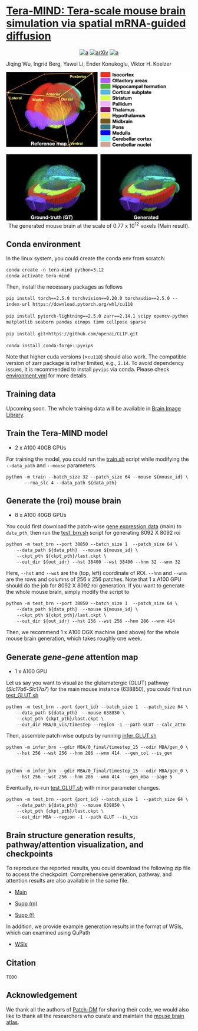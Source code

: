 # [Tera-MIND: Tera-scale mouse brain simulation via spatial mRNA-guided diffusion](https://musikisomorphie.github.io/Tera-MIND.html) 

<div align="center">

[![a](https://img.shields.io/badge/Project-TeraMIND-blue)](https://musikisomorphie.github.io/Tera-MIND.html)
[![arXiv](https://img.shields.io/badge/arXiv-xxx-red)](https://arxiv.org/)
[![a](https://img.shields.io/badge/License-MIT-yellow)](https://opensource.org/licenses/MIT)
</div>

Jiqing Wu, Ingrid Berg, Yawei Li, Ender Konukoglu, Viktor H. Koelzer 

<p align="center">
<img src="assets/Fig1.jpg" />  
<br>
The generated mouse brain at the scale of 0.77 x 10<sup>12</sup> voxels (Main result).        
</p>


## Conda environment
In the linux system, you could create the conda env from scratch:

```
conda create -n tera-mind python=3.12
conda activate tera-mind
```

Then, install the necessary packages as follows
```
pip install torch==2.5.0 torchvision==0.20.0 torchaudio==2.5.0 --index-url https://download.pytorch.org/whl/cu118

pip install pytorch-lightning==2.5.0 zarr==2.14.1 scipy opencv-python matplotlib seaborn pandas einops timm cellpose sparse 

pip install git+https://github.com/openai/CLIP.git

conda install conda-forge::pyvips
```

Note that higher cuda versions (>`cu118`) should also work. The compatible version of zarr package is rather limited, e.g., `2.14`. To avoid dependency issues, it is recommended to install `pyvips` via conda. 
Please check [environment.yml](environment.yml) for more details.


## Training data 

Upcoming soon.
The whole training data will be available in [Brain Image Library](https://www.brainimagelibrary.org/).

## Train the Tera-MIND model 

- 2 x A100 40GB GPUs 

For training the model, you could run the [train.sh](train.sh) script while modifying the `--data_path` and `--mouse` parameters.

```
python -m train --batch_size 32 --patch_size 64 --mouse ${mouse_id} \
       --rna_slc 4 --data_path ${data_pth}
```


## Generate the (roi) mouse brain
- 8 x A100 40GB GPUs 

You could first download the patch-wise [gene expression data](https://zenodo.org/records/14745019/files/gene_638850.zip?download=1) (main) to `data_pth`, then run the [test_brn.sh](test_brn.sh) script for generating 8092 X 8092 roi

```
python -m test_brn --port 38850 --batch_size 1  --patch_size 64 \
    --data_path ${data_pth}  --mouse ${mouse_id} \
    --ckpt_pth ${ckpt_pth}/last.ckpt \
    --out_dir ${out_idr} --hst 38400 --wst 38400 --hnm 32 --wnm 32
```
Here, `--hst` and `--wst` are the (top, left) coordinate of ROI. `--hnm` and `--wnm` are the rows and columns of 256 x 256 patches. Note that 1 x A100 GPU should do the job for 8092 X 8092 roi generation. If you want to generate the whole mouse brain, simply modify the script to 

```
python -m test_brn --port 38850 --batch_size 1  --patch_size 64 \
    --data_path ${data_pth}  --mouse ${mouse_id} \
    --ckpt_pth ${ckpt_pth}/last.ckpt \
    --out_dir ${out_idr} --hst 256 --wst 256 --hnm 286 --wnm 414
```
Then, we recommend 1 x A100 DGX machine (and above) for the whole mouse brain generation, which takes roughly one week.   

## Generate *gene*-*gene* attention map
- 1 x A100 GPU

Let us say you want to visualize the glutamatergic (GLUT) pathway (*Slc17a6*-*Slc17a7*) for the main mouse instance (638850), you could first run [test_GLUT.sh](test_GLUT.sh)

```
python -m test_brn --port {port_id} --batch_size 1  --patch_size 64 \
    --data_path ${data_pth}  --mouse 638850 \
    --ckpt_pth {ckpt_pth}/last.ckpt \
    --out_dir MBA/0_vis/timestep --region -1 --path GLUT --calc_attn
```

Then, assemble patch-wise outputs by running [infer_GLUT.sh](infer_GLUT.sh)

```
python -m infer_brn --gdir MBA/0_final/timestep_15 --odir MBA/gen_0 \
    --hst 256 --wst 256 --hnm 286 --wnm 414  --gen_col --is_gen


python -m infer_brn --gdir MBA/0_final/timestep_15 --odir MBA/gen_0 \
    --hst 256 --wst 256 --hnm 286 --wnm 414  --gen_mba --page 5
```

Eventually, re-run [test_GLUT.sh](test_GLUT.sh) with minor parameter changes.
```
python -m test_brn --port {port_id} --batch_size 1  --patch_size 64 \
    --data_path ${data_pth}  --mouse 638850 \
    --ckpt_pth {ckpt_pth}/last.ckpt \
    --out_dir MBA --region -1 --path GLUT --is_vis
```



## Brain structure generation results, pathway/attention visualization, and checkpoints
To reproduce the reported results, you could download the following zip file to access the checkpoint. Comprehensive generation, pathway, and attention results are also available in the same file.

- [Main](https://zenodo.org/records/14745019/files/main.zip?download=1)
    
- [Supp (m)](https://zenodo.org/records/14745019/files/supp_m.zip?download=1)
    
- [Supp (f)](https://zenodo.org/records/14745019/files/supp_f.zip?download=1)
 
In addition, we provide example generation results in the format of WSIs, which can examined using QuPath

- [WSIs](https://zenodo.org/records/14745019/files/WSI.zip?download=1)

## Citation

```
TODO
```


## Acknowledgement

We thank all the authors of [Patch-DM](https://github.com/mlpc-ucsd/Patch-DM) for sharing their code,  we would also like to thank all the researchers who curate and maintain the [mouse brain atlas](https://www.nature.com/articles/s41586-023-06812-z). 
